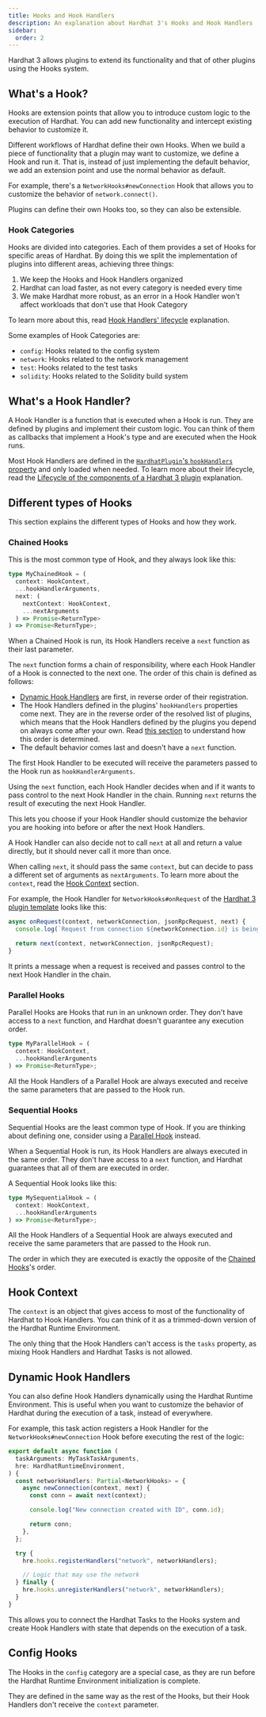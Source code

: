 ```yaml
---
title: Hooks and Hook Handlers
description: An explanation about Hardhat 3's Hooks and Hook Handlers
sidebar:
  order: 2
---
```


Hardhat 3 allows plugins to extend its functionality and that of other plugins using the Hooks system.

## What's a Hook?

Hooks are extension points that allow you to introduce custom logic to the execution of Hardhat. You can add new functionality and intercept existing behavior to customize it.

Different workflows of Hardhat define their own Hooks. When we build a piece of functionality that a plugin may want to customize, we define a Hook and run it. That is, instead of just implementing the default behavior, we add an extension point and use the normal behavior as default.

For example, there's a `NetworkHooks#newConnection` Hook that allows you to customize the behavior of `network.connect()`.

Plugins can define their own Hooks too, so they can also be extensible.

### Hook Categories

Hooks are divided into categories. Each of them provides a set of Hooks for specific areas of Hardhat. By doing this we split the implementation of plugins into different areas, achieving three things:

1. We keep the Hooks and Hook Handlers organized
2. Hardhat can load faster, as not every category is needed every time
3. We make Hardhat more robust, as an error in a Hook Handler won't affect workloads that don't use that Hook Category

To learn more about this, read [Hook Handlers' lifecycle](/docs/plugin-development/explanations/lifecycle#hook-handlers-lifecycle) explanation.

Some examples of Hook Categories are:

- `config`: Hooks related to the config system
- `network`: Hooks related to the network management
- `test`: Hooks related to the test tasks
- `solidity`: Hooks related to the Solidity build system

## What's a Hook Handler?

A Hook Handler is a function that is executed when a Hook is run. They are defined by plugins and implement their custom logic. You can think of them as callbacks that implement a Hook's type and are executed when the Hook runs.

Most Hook Handlers are defined in the [`HardhatPlugin`'s `hookHandlers` property](/docs/plugin-development/reference/hardhat-plugin-object#hookhandlers) and only loaded when needed. To learn more about their lifecycle, read the [Lifecycle of the components of a Hardhat 3 plugin](/docs/plugin-development/explanations/lifecycle) explanation.

## Different types of Hooks

This section explains the different types of Hooks and how they work.

### Chained Hooks

This is the most common type of Hook, and they always look like this:

<!-- prettier-ignore-start -->
```ts
type MyChainedHook = (
  context: HookContext,
  ...hookHandlerArguments,
  next: (
    nextContext: HookContext,
    ...nextArguments
  ) => Promise<ReturnType>
) => Promise<ReturnType>;
```
<!-- prettier-ignore-end -->

When a Chained Hook is run, its Hook Handlers receive a `next` function as their last parameter.

The `next` function forms a chain of responsibility, where each Hook Handler of a Hook is connected to the next one. The order of this chain is defined as follows:

- [Dynamic Hook Handlers](#dynamic-hook-handlers) are first, in reverse order of their registration.
- The Hook Handlers defined in the plugins' `hookHandlers` properties come next. They are in the reverse order of the resolved list of plugins, which means that the Hook Handlers defined by the plugins you depend on always come after your own. Read [this section](/docs/plugin-development/explanations/lifecycle#plugin-list-resolution) to understand how this order is determined.
- The default behavior comes last and doesn't have a `next` function.

The first Hook Handler to be executed will receive the parameters passed to the Hook run as `hookHandlerArguments`.

Using the `next` function, each Hook Handler decides when and if it wants to pass control to the next Hook Handler in the chain. Running `next` returns the result of executing the next Hook Handler.

This lets you choose if your Hook Handler should customize the behavior you are hooking into before or after the next Hook Handlers.

A Hook Handler can also decide not to call `next` at all and return a value directly, but it should never call it more than once.

When calling `next`, it should pass the same `context`, but can decide to pass a different set of arguments as `nextArguments`. To learn more about the `context`, read the [Hook Context](#hook-context) section.

For example, the Hook Handler for `NetworkHooks#onRequest` of the [Hardhat 3 plugin template](https://github.com/NomicFoundation/hardhat3-plugin-template/) looks like this:

```ts
async onRequest(context, networkConnection, jsonRpcRequest, next) {
  console.log(`Request from connection ${networkConnection.id} is being processed — Method: ${jsonRpcRequest.method}`);

  return next(context, networkConnection, jsonRpcRequest);
}
```

It prints a message when a request is received and passes control to the next Hook Handler in the chain.

### Parallel Hooks

Parallel Hooks are Hooks that run in an unknown order. They don't have access to a `next` function, and Hardhat doesn't guarantee any execution order.

```ts
type MyParallelHook = (
  context: HookContext,
  ...hookHandlerArguments
) => Promise<ReturnType>;
```

All the Hook Handlers of a Parallel Hook are always executed and receive the same parameters that are passed to the Hook run.

### Sequential Hooks

Sequential Hooks are the least common type of Hook. If you are thinking about defining one, consider using a [Parallel Hook](#parallel-hooks) instead.

When a Sequential Hook is run, its Hook Handlers are always executed in the same order. They don't have access to a `next` function, and Hardhat guarantees that all of them are executed in order.

A Sequential Hook looks like this:

```ts
type MySequentialHook = (
  context: HookContext,
  ...hookHandlerArguments
) => Promise<ReturnType>;
```

All the Hook Handlers of a Sequential Hook are always executed and receive the same parameters that are passed to the Hook run.

The order in which they are executed is exactly the opposite of the [Chained Hooks](#chained-hooks)'s order.

## Hook Context

The `context` is an object that gives access to most of the functionality of Hardhat to Hook Handlers. You can think of it as a trimmed-down version of the Hardhat Runtime Environment.

The only thing that the Hook Handlers can't access is the `tasks` property, as mixing Hook Handlers and Hardhat Tasks is not allowed.

## Dynamic Hook Handlers

You can also define Hook Handlers dynamically using the Hardhat Runtime Environment. This is useful when you want to customize the behavior of Hardhat during the execution of a task, instead of everywhere.

For example, this task action registers a Hook Handler for the `NetworkHooks#newConnection` Hook before executing the rest of the logic:

```ts
export default async function (
  taskArguments: MyTaskTaskArguments,
  hre: HardhatRuntimeEnvironment,
) {
  const networkHandlers: Partial<NetworkHooks> = {
    async newConnection(context, next) {
      const conn = await next(context);

      console.log("New connection created with ID", conn.id);

      return conn;
    },
  };

  try {
    hre.hooks.registerHandlers("network", networkHandlers);

    // Logic that may use the network
  } finally {
    hre.hooks.unregisterHandlers("network", networkHandlers);
  }
}
```

This allows you to connect the Hardhat Tasks to the Hooks system and create Hook Handlers with state that depends on the execution of a task.

## Config Hooks

The Hooks in the `config` category are a special case, as they are run before the Hardhat Runtime Environment initialization is complete.

They are defined in the same way as the rest of the Hooks, but their Hook Handlers don't receive the `context` parameter.
